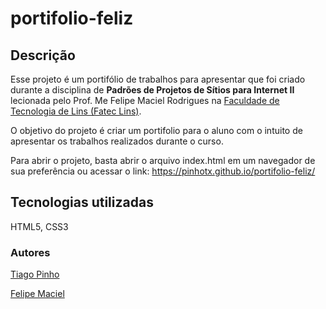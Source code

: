 # portifolio-feliz

## Descrição

Esse projeto é um portifólio de trabalhos para apresentar que foi criado durante a disciplina de **Padrões de Projetos de Sítios para Internet II** lecionada pelo Prof. Me Felipe Maciel Rodrigues na <a href="https://www.fateclins.edu.br">Faculdade de Tecnologia  de Lins (Fatec Lins)</a>.

O objetivo do projeto é criar um portifolio para o aluno com o intuito de apresentar os trabalhos realizados durante o curso.

Para abrir o projeto, basta abrir o arquivo index.html em um navegador de sua preferência ou acessar o link: <https://pinhotx.github.io/portifolio-feliz/>

## Tecnologias utilizadas

HTML5, CSS3

### Autores

<a href="https://www.linkedin.com/in/pinhotx/">Tiago Pinho</a> 

<a href="https://www.linkedin.com/in/felipe-maciel-icmc/">Felipe Maciel</a>
